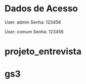 # Dados de Acesso

User:  admin
Senha: 123456

User:  comum
Senha: 123456
# projeto_entrevista
# gs3
